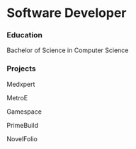 # Software Developer

### Education
Bachelor of Science in Computer Science

### Projects
Medxpert

MetroE

Gamespace

PrimeBuild

NovelFolio
